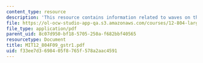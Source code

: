 ```yaml
---
content_type: resource
description: 'This resource contains information related to waves on the Gulf stream. '
file: https://ol-ocw-studio-app-qa.s3.amazonaws.com/courses/12-804-large-scale-flow-dynamics-lab-fall-2009/f33ee7d3698405f8765f578a2aac4591_MIT12_804F09_gstr1.pdf
file_type: application/pdf
parent_uid: 8c07d950-bf18-5705-250a-f682bbf40565
resourcetype: Document
title: MIT12_804F09_gstr1.pdf
uid: f33ee7d3-6984-05f8-765f-578a2aac4591
---
```


